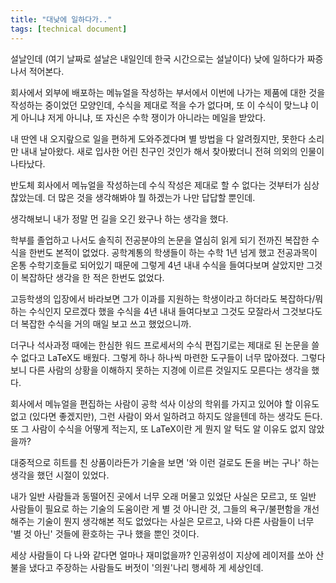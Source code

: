 ```yaml
---
title: "대낮에 일하다가.."
tags: [technical document]
---
```


설날인데 (여기 날짜로 설날은 내일인데 한국 시간으로는 설날이다) 낮에 일하다가 짜증나서 적어본다.

회사에서 외부에 배포하는 메뉴얼을 작성하는 부서에서 이번에 나가는 제품에 대한 것을 작성하는 중이었던 모양인데, 수식을 제대로 적을 수가 없다며, 또 이 수식이 맞느냐 이게 아니냐 저게 아니냐, 또 자신은 수학 쟁이가 아니라는 메일을 받았다.

내 딴엔 내 오지랖으로 일을 편하게 도와주겠다며 별 방법을 다 알려줬지만, 못한다 소리만 내내 날아왔다. 새로 입사한 어린 친구인 것인가 해서 찾아봤더니 전혀 의외의 인물이 나타났다.

반도체 회사에서 메뉴얼을 작성하는데 수식 작성은 제대로 할 수 없다는 것부터가 심상찮았는데. 더 많은 것을 생각해봐야 뭘 하겠는가 나만 답답할 뿐인데.

생각해보니 내가 정말 먼 길을 오긴 왔구나 하는 생각을 했다.

학부를 졸업하고 나서도 솔직히 전공분야의 논문을 열심히 읽게 되기 전까진 복잡한 수식을 한번도 본적이 없었다. 공학계통의 학생들이 하는 수학 1년 넘게 했고 전공과목이 온통 수학기호들로 되어있기 때문에 그렇게 4년 내내 수식을 들여다보며 살았지만 그것이 복잡하단 생각을 한 적은 한번도 없었다. 

고등학생의 입장에서 바라보면 그가 이과를 지원하는 학생이라고 하더라도 복잡하다/뭐하는 수식인지 모르겠다 했을 수식을 4년 내내 들여다보고 그것도 모잘라서 그것보다도 더 복잡한 수식을 거의 매일 보고 쓰고 했었으니까. 

더구나 석사과정 때에는 한심한 워드 프로세서의 수식 편집기로는 제대로 된 논문을 쓸 수 없다고 LaTeX도 배웠다. 그렇게 하나 하나씩 마련한 도구들이 너무 많아졌다. 그렇다보니 다른 사람의 상황을 이해하지 못하는 지경에 이르른 것일지도 모른다는 생각을 했다.

회사에서 메뉴얼을 편집하는 사람이 공학 석사 이상의 학위를 가지고 있어야 할 이유도 없고 (있다면 좋겠지만), 그런 사람이 와서 일하려고 하지도 않을텐데 하는 생각도 든다. 또 그 사람이 수식을 어떻게 적는지, 또 LaTeX이란 게 뭔지 알 턱도 알 이유도 없지 않았을까? 

대중적으로 히트를 친 상품이라든가 기술을 보면 '와 이런 걸로도 돈을 버는 구나' 하는 생각을 했던 시절이 있었다.

내가 일반 사람들과 동떨어진 곳에서 너무 오래 머물고 있었단 사실은 모르고, 또 일반 사람들이 필요로 하는 기술의 도움이란 게 별 것 아니란 것, 그들의 욕구/불편함을 개선해주는 기술이 뭔지 생각해본 적도 없었다는 사실은 모르고, 나와 다른 사람들이 너무 '별 것 아닌' 것들에 환호하는 구나 했을 뿐인 것이다.

세상 사람들이 다 나와 같다면 얼마나 재미없을까? 인공위성이 지상에 레이저를 쏘아 산불을 냈다고 주장하는 사람들도 버젓이 '의원'나리 행세하 게 세상인데. 